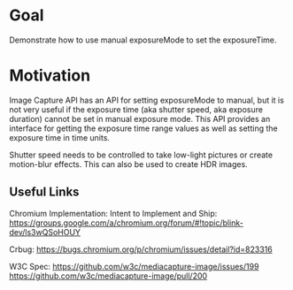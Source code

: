 # Goal

Demonstrate how to use manual exposureMode to set the exposureTime.

# Motivation

Image Capture API has an API for setting exposureMode to manual,
but it is not very useful if the exposure time (aka shutter speed,
aka exposure duration) cannot be set in manual exposure mode.
This API provides an interface for getting the exposure time range values
as well as setting the exposure time in time units.

Shutter speed needs to be controlled to take low-light pictures or
create motion-blur effects. This can also be used to create HDR images.


## Useful Links

Chromium Implementation:
Intent to Implement and Ship:
https://groups.google.com/a/chromium.org/forum/#!topic/blink-dev/ls3wQSoHOUY

Crbug:
https://bugs.chromium.org/p/chromium/issues/detail?id=823316

W3C Spec:
https://github.com/w3c/mediacapture-image/issues/199
https://github.com/w3c/mediacapture-image/pull/200

